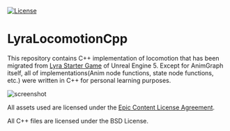 [![License](https://img.shields.io/badge/License-BSD%202--Clause-orange.svg)](https://opensource.org/licenses/BSD-2-Clause)
# LyraLocomotionCpp


This repository contains C++ implementation of locomotion that has been migrated from [Lyra Starter Game](https://www.unrealengine.com/marketplace/en-US/product/lyra) of Unreal Engine 5.
Except for AnimGraph itself, all of implementations(Anim node functions, state node functions, etc.) were written in C++ for personal learning purposes.

![screenshot](https://github.com/leejeonghun/LyraLocomotionCpp/assets/11531985/b917132a-356f-4950-bc03-65f912f7fcdc)

All assets used are licensed under the [Epic Content License Agreement](https://www.unrealengine.com/en-US/eula/content).

All C++ files are licensed under the BSD License.
